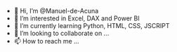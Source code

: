 - 👋 Hi, I’m @Manuel-de-Acuna
- 👀 I’m interested in Excel, DAX and Power BI
- 🌱 I’m currently learning Python, HTML, CSS, JSCRIPT
- 💞️ I’m looking to collaborate on ...
- 📫 How to reach me ...

<!---
Manuel-de-Acuna/Manuel-de-Acuna is a ✨ special ✨ repository because its `README.md` (this file) appears on your GitHub profile.
You can click the Preview link to take a look at your changes.
--->
